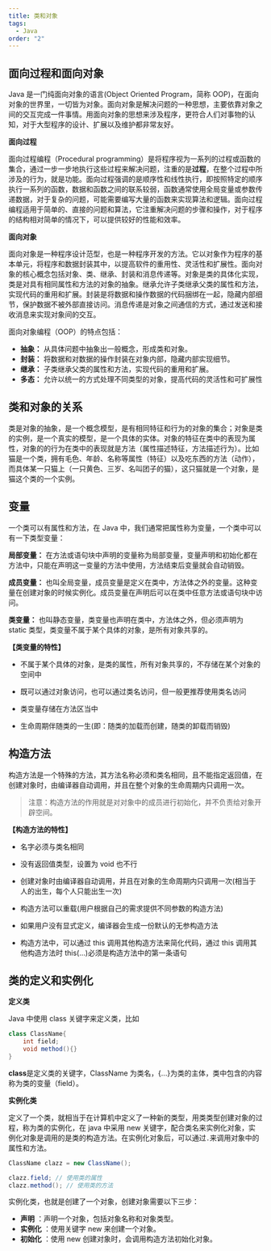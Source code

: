 ```yaml
---
title: 类和对象
tags:
  - Java
order: "2"
---
```


## 面向过程和面向对象

Java 是一门纯面向对象的语言(Object Oriented Program，简称 OOP)，在面向对象的世界里，一切皆为对象。面向对象是解决问题的一种思想，主要依靠对象之间的交互完成一件事情。用面向对象的思想来涉及程序，更符合人们对事物的认知，对于大型程序的设计、扩展以及维护都非常友好。

**面向过程**

面向过程编程（Procedural programming）是将程序视为一系列的过程或函数的集合，通过一步一步地执行这些过程来解决问题，注重的是**过程**，在整个过程中所涉及的行为，就是功能。面向过程强调的是顺序性和线性执行，即按照特定的顺序执行一系列的函数，数据和函数之间的联系较弱，函数通常使用全局变量或参数传递数据，对于复杂的问题，可能需要编写大量的函数来实现算法和逻辑。面向过程编程适用于简单的、直接的问题和算法，它注重解决问题的步骤和操作，对于程序的结构相对简单的情况下，可以提供较好的性能和效率。

**面向对象**

面向对象是一种程序设计范型，也是一种程序开发的方法。它以对象作为程序的基本单元，将程序和数据封装其中，以提高软件的重用性、灵活性和扩展性。面向对象的核心概念包括对象、类、继承、封装和消息传递等。对象是类的具体化实现，类是对具有相同属性和方法的对象的抽象。继承允许子类继承父类的属性和方法，实现代码的重用和扩展。封装是将数据和操作数据的代码捆绑在一起，隐藏内部细节，保护数据不被外部直接访问。消息传递是对象之间通信的方式，通过发送和接收消息来实现对象间的交互。

面向对象编程（OOP）的特点包括：

- **抽象：** 从具体问题中抽象出一般概念，形成类和对象。
- **封装：** 将数据和对数据的操作封装在对象内部，隐藏内部实现细节。
- **继承：** 子类继承父类的属性和方法，实现代码的重用和扩展。
- **多态：** 允许以统一的方式处理不同类型的对象，提高代码的灵活性和可扩展性

## 类和对象的关系

类是对象的抽象，是一个概念模型，是有相同特征和行为的对象的集合；对象是类的实例，是一个真实的模型，是一个具体的实体。对象的特征在类中的表现为属性，对象的的行为在类中的表现就是方法（属性描述特征，方法描述行为）。比如猫是一个类，拥有毛色、年龄、名称等属性（特征）以及吃东西的方法（动作），而具体某一只猫上（一只黄色、三岁、名叫团子的猫），这只猫就是一个对象，是猫这个类的一个实例。

## 变量

一个类可以有属性和方法，在 Java 中，我们通常把属性称为变量，一个类中可以有一下类型变量：

**局部变量：** 在方法或语句块中声明的变量称为局部变量，变量声明和初始化都在方法中，只能在声明这一变量的方法中使用，方法结束后变量就会自动销毁。

**成员变量：** 也叫全局变量，成员变量是定义在类中，方法体之外的变量。这种变量在创建对象的时候实例化。成员变量在声明后可以在类中任意方法或语句块中访问。

**类变量：** 也叫静态变量，类变量也声明在类中，方法体之外，但必须声明为 static 类型，类变量不属于某个具体的对象，是所有对象共享的。

**【类变量的特性】**

- 不属于某个具体的对象，是类的属性，所有对象共享的，不存储在某个对象的空间中

- 既可以通过对象访问，也可以通过类名访问，但一般更推荐使用类名访问

- 类变量存储在方法区当中

- 生命周期伴随类的一生(即：随类的加载而创建，随类的卸载而销毁)

## 构造方法

构造方法是一个特殊的方法，其方法名称必须和类名相同，且不能指定返回值，在创建对象时，由编译器自动调用，并且在整个对象的生命周期内只调用一次。

> 注意：构造方法的作用就是对对象中的成员进行初始化，并不负责给对象开辟空间。

**【构造方法的特性】**

- 名字必须与类名相同

- 没有返回值类型，设置为 void 也不行

- 创建对象时由编译器自动调用，并且在对象的生命周期内只调用一次(相当于人的出生，每个人只能出生一次)

- 构造方法可以重载(用户根据自己的需求提供不同参数的构造方法)
- 如果用户没有显式定义，编译器会生成一份默认的无参构造方法
- 构造方法中，可以通过 this 调用其他构造方法来简化代码，通过 this 调用其他构造方法时 this(...)必须是构造方法中的第一条语句

## 类的定义和实例化

**定义类**

Java 中使用 class 关键字来定义类，比如

```java
class ClassName{
	int field;
    void method(){}
}
```

**class**是定义类的关键字，ClassName 为类名，{...}为类的主体，类中包含的内容称为类的变量（field）。

**实例化类**

定义了一个类，就相当于在计算机中定义了一种新的类型，用类类型创建对象的过程，称为类的实例化，在 java 中采用 new 关键字，配合类名来实例化对象，实例化对象是调用的是类的构造方法。在实例化对象后，可以通过`.`来调用对象中的属性和方法。

```java
ClassName clazz = new ClassName();

clazz.field; // 使用类的属性
clazz.method(); // 使用类的方法
```

实例化类，也就是创建了一个对象，创建对象需要以下三步：

- **声明** ：声明一个对象，包括对象名称和对象类型。
- **实例化** ：使用关键字 new 来创建一个对象。
- **初始化** ：使用 new 创建对象时，会调用构造方法初始化对象。
